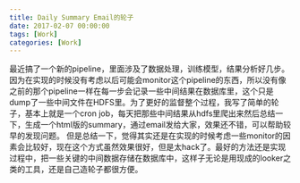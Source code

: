 ```yaml
---
title: Daily Summary Email的轮子
date: 2017-02-07 00:00:00
tags: [Work]
categories: [Work]
---
```

最近搞了一个新的pipeline，里面涉及了数据处理，训练模型，结果分析好几步。因为在实现的时候没有考虑以后可能会monitor这个pipeline的东西，所以没有像之前的那个pipeline一样在每一步会记录一些中间结果在数据库里，这个只是dump了一些中间文件在HDFS里。为了更好的监督整个过程，我写了简单的轮子，基本上就是一个cron job，每天把那些中间结果从hdfs里爬出来然后总结一下，生成一个html版的summary，通过email发给大家，效果还不错，可以帮助较早的发现问题。
但是总结一下，觉得其实还是在实现的时候考虑一些monitor的因素会比较好，现在这个方式虽然效果很好，但是太hack了。最好的方法还是实现过程中，把一些关键的中间数据存储在数据库中，这样子无论是用现成的looker之类的工具，还是自己造轮子都很方便。

